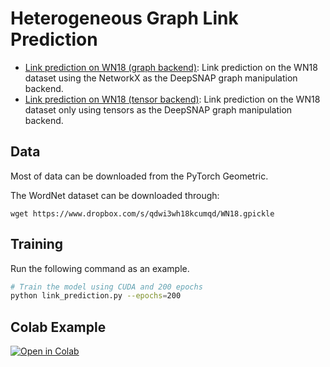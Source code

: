 # Heterogeneous Graph Link Prediction

* [Link prediction on WN18 (graph backend)](link_prediction.py): Link prediction on the WN18 dataset using the NetworkX as the DeepSNAP graph manipulation backend.
* [Link prediction on WN18 (tensor backend)](link_prediction_tensor.py): Link prediction on the WN18 dataset only using tensors as the DeepSNAP graph manipulation backend.

## Data
Most of data can be downloaded from the PyTorch Geometric.

The WordNet dataset can be downloaded through:
```
wget https://www.dropbox.com/s/qdwi3wh18kcumqd/WN18.gpickle
```

## Training

Run the following command as an example.

```sh
# Train the model using CUDA and 200 epochs
python link_prediction.py --epochs=200
```

## Colab Example

[![Open in Colab](https://colab.research.google.com/assets/colab-badge.svg)](https://colab.research.google.com/drive/1wVGUfUno5Kgs2H-jEGFcm0EogN7DEd-w?usp=sharing)
